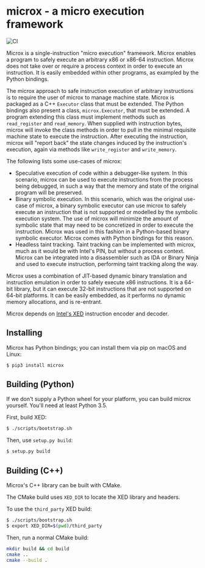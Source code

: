 # microx - a micro execution framework

![CI](https://github.com/lifting-bits/microx/workflows/CI/badge.svg)

Microx is a single-instruction "micro execution" framework. Microx enables a program to safely execute an arbitrary x86 or x86-64 instruction. Microx does not take over or require a process context in order to execute an instruction. It is easily embedded within other programs, as exampled by the Python bindings.

The microx approach to safe instruction execution of arbitrary instructions is to require the user of microx to manage machine state. Microx is packaged as a C++ `Executor` class that must be extended. The Python bindings also present a class, `microx.Executor`, that must be extended. A program extending this class must implement methods such as `read_register` and `read_memory`. When supplied with instruction bytes, microx will invoke the class methods in order to pull in the minimal requisite machine state to execute the instruction. After executing the instruction, microx will "report back" the state changes induced by the instruction's execution, again via methods like `write_register` and `write_memory`.

The following lists some use-cases of microx:

* Speculative execution of code within a debugger-like system. In this scenario, microx can be used to execute instructions from the process being debugged, in such a way that the memory and state of the original program will be preserved.
* Binary symbolic execution. In this scenario, which was the original use-case of microx, a binary symbolic executor can use microx to safely execute an instruction that is not supported or modelled by the symbolic execution system. The use of microx will minimize the amount of symbolic state that may need to be concretized in order to execute the instruction. Microx was used in this fashion in a Python-based binary symbolic executor. Microx comes with Python bindings for this reason.
* Headless taint tracking. Taint tracking can be implemented with microx, much as it would be with Intel's PIN, but without a process context. Microx can be integrated into a disassembler such as IDA or Binary Ninja and used to execute instruction, performing taint tracking along the way.

Microx uses a combination of JIT-based dynamic binary translation and instruction emulation in order to safely execute x86 instructions. It is a 64-bit library, but it can execute 32-bit instructions that are not supported on 64-bit platforms. It can be easily embedded, as it performs no dynamic memory allocations, and is re-entrant.

Microx depends on [Intel's XED](https://intelxed.github.io/) instruction encoder and decoder.

## Installing

Microx has Python bindings; you can install them via pip on macOS and Linux:

```bash
$ pip3 install microx
```

## Building (Python)

If we don't supply a Python wheel for your platform, you can build microx yourself. You'll
need at least Python 3.5.

First, build XED:

```bash
$ ./scripts/bootstrap.sh
```

Then, use `setup.py build`:

```bash
$ setup.py build
```

## Building (C++)

Microx's C++ library can be built with CMake.

The CMake build uses `XED_DIR` to locate the XED library and headers.

To use the `third_party` XED build:

```bash
$ ./scripts/bootstrap.sh
$ export XED_DIR=$(pwd)/third_party
```

Then, run a normal CMake build:

```bash
mkdir build && cd build
cmake ..
cmake --build .
```

